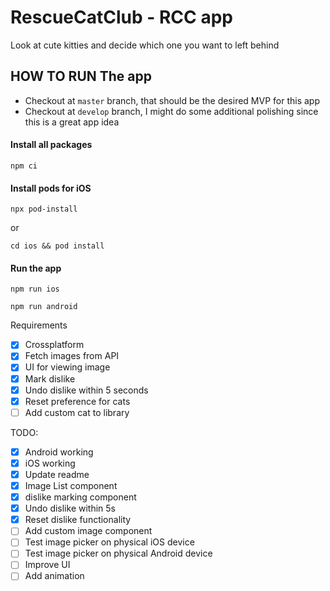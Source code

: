 # RescueCatClub - RCC app

Look at cute kitties and decide which one you want to left behind

## HOW TO RUN The app

- Checkout at `master` branch, that should be the desired MVP for this app
- Checkout at `develop` branch, I might do some additional polishing since this is a great app idea

#### Install all packages

```
npm ci 
```

#### Install pods for iOS

```
npx pod-install
```

or

```
cd ios && pod install 
```

#### Run the app

```
npm run ios
```

```
npm run android
```

Requirements

- [x] Crossplatform
- [x] Fetch images from API
- [x] UI for viewing image
- [x] Mark dislike
- [x] Undo dislike within 5 seconds
- [x] Reset preference for cats
- [ ] Add custom cat to library

TODO:

- [x] Android working
- [x] iOS working
- [x] Update readme
- [X] Image List component
- [X] dislike marking component
- [x] Undo dislike within 5s
- [X] Reset dislike functionality
- [ ] Add custom image component
- [ ] Test image picker on physical iOS device
- [ ] Test image picker on physical Android device
- [ ] Improve UI
- [ ] Add animation

